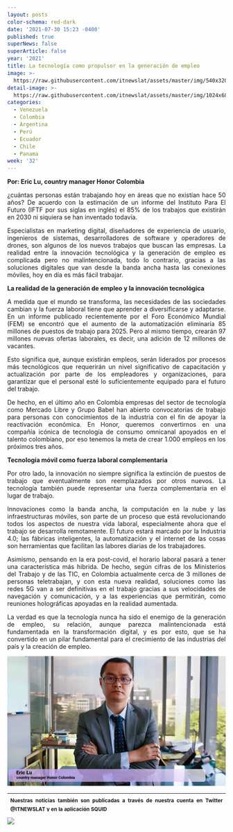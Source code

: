 ```yaml
---
layout: posts
color-schema: red-dark
date: '2021-07-30 15:23 -0400'
published: true
superNews: false
superArticle: false
year: '2021'
title: La tecnología como propulsor en la generación de empleo
image: >-
  https://raw.githubusercontent.com/itnewslat/assets/master/img/540x320/Eric-Lu-p.jpg
detail-image: >-
  https://raw.githubusercontent.com/itnewslat/assets/master/img/1024x680/Eric-Lu-g.jpg
categories:
  - Venezuela
  - Colombia
  - Argentina
  - Perú
  - Ecuador
  - Chile
  - Panama
week: '32'
---
```

<p style="text-align: justify;"><strong>Por: Eric Lu, country manager Honor Colombia </strong></p>
<p style="text-align: justify;">¿cuántas personas están trabajando hoy en áreas que no existían hace 50 años? De acuerdo con la estimación de un informe del Instituto Para El Futuro (IFTF por sus siglas en inglés) el 85% de los trabajos que existirán en 2030 ni siquiera se han inventado todavía.</p>
<p style="text-align: justify;">Especialistas en marketing digital, diseñadores de experiencia de usuario, ingenieros de sistemas, desarrolladores de software y operadores de drones, son algunos de los nuevos trabajos que buscan las empresas. La realidad entre la innovación tecnológica y la generación de empleo es complicada pero no malintencionada, todo lo contrario, gracias a las soluciones digitales que van desde la banda ancha hasta las conexiones móviles, hoy en día es más fácil trabajar.</p>
<p style="text-align: justify;"><strong>La realidad de la generación de empleo y la innovación tecnológica </strong></p>
<p style="text-align: justify;">A medida que el mundo se transforma, las necesidades de las sociedades cambian y la fuerza laboral tiene que aprender a diversificarse y adaptarse. En un informe publicado recientemente por el Foro Económico Mundial (FEM) se encontró que el aumento de la automatización eliminaría 85 millones de puestos de trabajo para 2025. Pero al mismo tiempo, crearán 97 millones nuevas ofertas laborales, es decir, una adición de 12 millones de vacantes.</p>
<p style="text-align: justify;">Esto significa que, aunque existirán empleos, serán liderados por procesos más tecnológicos que requerirán un nivel significativo de capacitación y actualización por parte de los empleadores y organizaciones, para garantizar que el personal esté lo suficientemente equipado para el futuro del trabajo.</p>
<p style="text-align: justify;">De hecho, en el último año en Colombia empresas del sector de tecnología como Mercado Libre y Grupo Babel han abierto convocatorias de trabajo para personas con conocimientos de la industria con el fin de apoyar la reactivación económica. En Honor, queremos convertirnos en una compañía icónica de tecnología de consumo omnicanal apoyados en el talento colombiano, por eso tenemos la meta de crear 1.000 empleos en los próximos tres años.</p>
<p style="text-align: justify;"><strong>Tecnología móvil como fuerza laboral complementaria </strong></p>
<p style="text-align: justify;">Por otro lado, la innovación no siempre significa la extinción de puestos de trabajo que eventualmente son reemplazados por otros nuevos. La tecnología también puede representar una fuerza complementaria en el lugar de trabajo.</p>
<p style="text-align: justify;">Innovaciones como la banda ancha, la computación en la nube y las infraestructuras móviles, son parte de un proceso que está revolucionando todos los aspectos de nuestra vida laboral, especialmente ahora que el trabajo se desarrolla remotamente. El futuro estará marcado por la Industria 4.0; las fábricas inteligentes, la automatización y el internet de las cosas son herramientas que facilitan las labores diarias de los trabajadores.</p>
<p style="text-align: justify;">Asimismo, pensando en la era post-covid, el horario laboral pasará a tener una característica más hibrida. De hecho, según cifras de los Ministerios del Trabajo y de las TIC, en Colombia actualmente cerca de 3 millones de personas teletrabajan, y con esta nueva realidad, soluciones como las redes 5G van a ser definitivas en el trabajo gracias a sus velocidades de navegación y comunicación, y a las experiencias que permitirán, como reuniones holográficas apoyadas en la realidad aumentada.</p>
<p style="text-align: justify;">La verdad es que la tecnología nunca ha sido el enemigo de la generación de empleo, su relación, aunque parezca malintencionada está fundamentada en la transformación digital, y es por esto, que se ha convertido en un pilar fundamental para el crecimiento de las industrias del país y la creación de empleo.</p>

![](https://raw.githubusercontent.com/itnewslat/assets/master/img/540x320/Eric-Lu-p.jpg)

<table style="height: 42px;" width="569">
<tbody>
<tr>
<td style="text-align: justify;"><sub><strong>Nuestras noticias también son publicadas a través de nuestra cuenta en Twitter <a href="https://twitter.com/itnewslat?lang=es">@ITNEWSLAT</a> y en la aplicación <a href="https://squidapp.co/en/">SQUID</a></strong></sub></td>
</tr>
</tbody>
</table>

<img src="https://tracker.metricool.com/c3po.jpg?hash=56f88a41e39ab42c063cc51676587a04"/>
